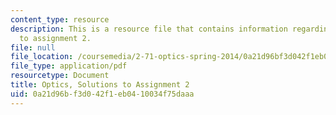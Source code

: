 ```yaml
---
content_type: resource
description: This is a resource file that contains information regarding optics, solutions
  to assignment 2.
file: null
file_location: /coursemedia/2-71-optics-spring-2014/0a21d96bf3d042f1eb0410034f75daaa_MIT2_71S14_HW_2_sols.pdf
file_type: application/pdf
resourcetype: Document
title: Optics, Solutions to Assignment 2
uid: 0a21d96b-f3d0-42f1-eb04-10034f75daaa
---
```

